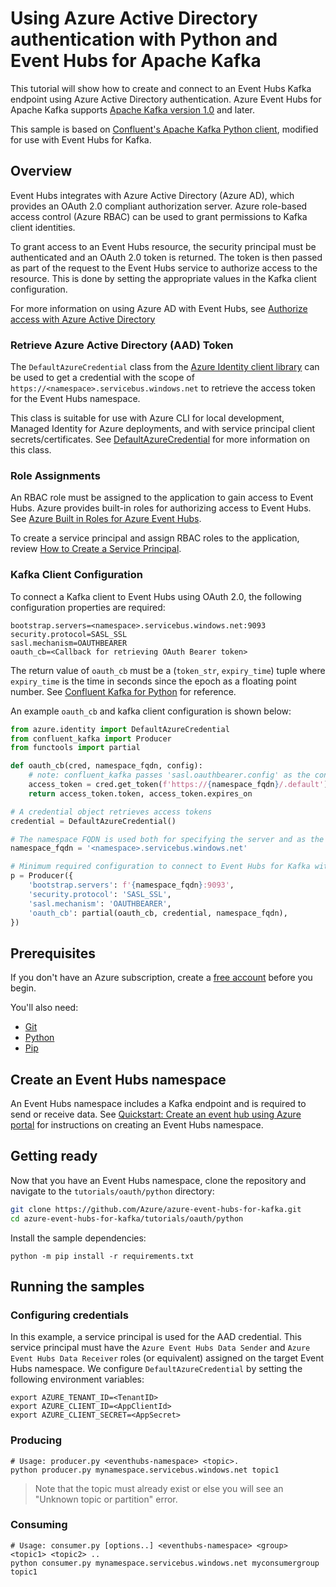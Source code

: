 # Using Azure Active Directory authentication with Python and Event Hubs for Apache Kafka

This tutorial will show how to create and connect to an Event Hubs Kafka endpoint using Azure Active Directory authentication. Azure Event Hubs for Apache Kafka supports [Apache Kafka version 1.0](https://kafka.apache.org/10/documentation.html) and later.

This sample is based on [Confluent's Apache Kafka Python client](https://github.com/confluentinc/confluent-kafka-python), modified for use with Event Hubs for Kafka.

## Overview

Event Hubs integrates with Azure Active Directory (Azure AD), which provides an OAuth 2.0 compliant authorization server. Azure role-based access control (Azure RBAC) can be used to grant permissions to Kafka client identities.

To grant access to an Event Hubs resource, the security principal must be authenticated and an OAuth 2.0 token is returned. The token is then passed as part of the request to the Event Hubs service to authorize access to the resource. This is done by setting the appropriate values in the Kafka client configuration.

For more information on using Azure AD with Event Hubs, see [Authorize access with Azure Active Directory](https://docs.microsoft.com/en-us/azure/event-hubs/authorize-access-azure-active-directory#overview)

### Retrieve Azure Active Directory (AAD) Token

The `DefaultAzureCredential` class from the [Azure Identity client library](https://docs.microsoft.com/en-us/python/api/overview/azure/identity-readme?view=azure-python) can be used to get a credential with the scope of `https://<namespace>.servicebus.windows.net` to retrieve the access token for the Event Hubs namespace.

This class is suitable for use with Azure CLI for local development, Managed Identity for Azure deployments, and with service principal client secrets/certificates. See [DefaultAzureCredential](https://docs.microsoft.com/en-us/python/api/azure-identity/azure.identity.defaultazurecredential?view=azure-python) for more information on this class.

### Role Assignments

An RBAC role must be assigned to the application to gain access to Event Hubs. Azure provides built-in roles for authorizing access to Event Hubs. See [Azure Built in Roles for Azure Event Hubs](https://docs.microsoft.com/en-us/azure/event-hubs/authorize-access-azure-active-directory#azure-built-in-roles-for-azure-event-hubs).

To create a service principal and assign RBAC roles to the application, review [How to Create a Service Principal](https://docs.microsoft.com/en-us/azure/active-directory/develop/howto-create-service-principal-portal).

### Kafka Client Configuration

To connect a Kafka client to Event Hubs using OAuth 2.0, the following configuration properties are required:

```properties
bootstrap.servers=<namespace>.servicebus.windows.net:9093
security.protocol=SASL_SSL
sasl.mechanism=OAUTHBEARER
oauth_cb=<Callback for retrieving OAuth Bearer token> 
```

The return value of `oauth_cb` must be a (`token_str`, `expiry_time`) tuple where `expiry_time` is the time in seconds since the epoch as a floating point number.
See [Confluent Kafka for Python](https://docs.confluent.io/platform/current/clients/confluent-kafka-python/html/index.html) for reference.

An example `oauth_cb` and kafka client configuration is shown below:

```python
from azure.identity import DefaultAzureCredential
from confluent_kafka import Producer
from functools import partial

def oauth_cb(cred, namespace_fqdn, config):
    # note: confluent_kafka passes 'sasl.oauthbearer.config' as the config param
    access_token = cred.get_token(f'https://{namespace_fqdn}/.default')
    return access_token.token, access_token.expires_on

# A credential object retrieves access tokens
credential = DefaultAzureCredential()

# The namespace FQDN is used both for specifying the server and as the token audience
namespace_fqdn = '<namespace>.servicebus.windows.net'

# Minimum required configuration to connect to Event Hubs for Kafka with AAD
p = Producer({
    'bootstrap.servers': f'{namespace_fqdn}:9093',
    'security.protocol': 'SASL_SSL',
    'sasl.mechanism': 'OAUTHBEARER',
    'oauth_cb': partial(oauth_cb, credential, namespace_fqdn),
})
```

## Prerequisites

If you don't have an Azure subscription, create a [free account](https://azure.microsoft.com/free/?ref=microsoft.com&utm_source=microsoft.com&utm_medium=docs&utm_campaign=visualstudio) before you begin.

You'll also need:

* [Git](https://www.git-scm.com/downloads)
* [Python](https://www.python.org/downloads/)
* [Pip](https://pypi.org/project/pip/)

## Create an Event Hubs namespace

An Event Hubs namespace includes a Kafka endpoint and is required to send or receive data. See [Quickstart: Create an event hub using Azure portal](https://docs.microsoft.com/en-us/azure/event-hubs/event-hubs-create) for instructions on creating an Event Hubs namespace.

## Getting ready

Now that you have an Event Hubs namespace, clone the repository and navigate to the `tutorials/oauth/python` directory:

```bash
git clone https://github.com/Azure/azure-event-hubs-for-kafka.git
cd azure-event-hubs-for-kafka/tutorials/oauth/python
```

Install the sample dependencies:

```shell
python -m pip install -r requirements.txt
```

## Running the samples

### Configuring credentials

In this example, a service principal is used for the AAD credential. This service principal must have the `Azure Event Hubs Data Sender` and `Azure Event Hubs Data Receiver` roles (or equivalent) assigned on the target Event Hubs namespace. We configure `DefaultAzureCredential` by setting the following environment variables:

```shell
export AZURE_TENANT_ID=<TenantID>
export AZURE_CLIENT_ID=<AppClientId>
export AZURE_CLIENT_SECRET=<AppSecret>
```

### Producing

```shell
# Usage: producer.py <eventhubs-namespace> <topic>.
python producer.py mynamespace.servicebus.windows.net topic1
```

> Note that the topic must already exist or else you will see an "Unknown topic or partition" error.

### Consuming

```shell
# Usage: consumer.py [options..] <eventhubs-namespace> <group> <topic1> <topic2> ..
python consumer.py mynamespace.servicebus.windows.net myconsumergroup topic1
```
